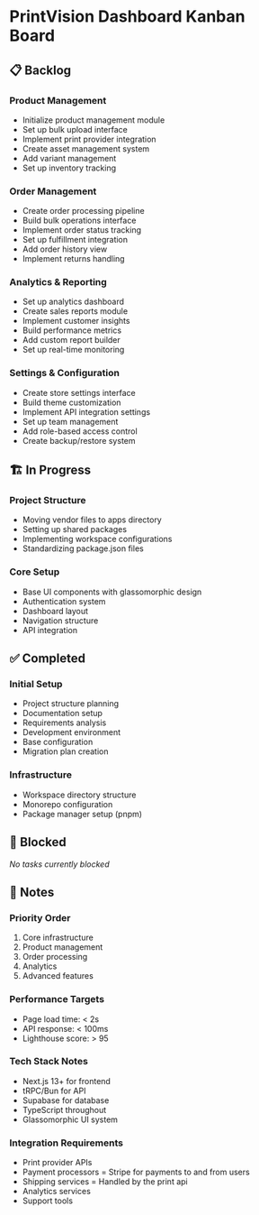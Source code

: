 # PrintVision Dashboard Kanban Board

## 📋 Backlog

### Product Management
- Initialize product management module
- Set up bulk upload interface
- Implement print provider integration
- Create asset management system
- Add variant management
- Set up inventory tracking

### Order Management
- Create order processing pipeline
- Build bulk operations interface
- Implement order status tracking
- Set up fulfillment integration
- Add order history view
- Implement returns handling

### Analytics & Reporting
- Set up analytics dashboard
- Create sales reports module
- Implement customer insights
- Build performance metrics
- Add custom report builder
- Set up real-time monitoring

### Settings & Configuration
- Create store settings interface
- Build theme customization
- Implement API integration settings
- Set up team management
- Add role-based access control
- Create backup/restore system

## 🏗️ In Progress

### Project Structure
- Moving vendor files to apps directory
- Setting up shared packages
- Implementing workspace configurations
- Standardizing package.json files

### Core Setup
- Base UI components with glassomorphic design
- Authentication system
- Dashboard layout
- Navigation structure
- API integration

## ✅ Completed

### Initial Setup
- Project structure planning
- Documentation setup
- Requirements analysis
- Development environment
- Base configuration
- Migration plan creation

### Infrastructure
- Workspace directory structure
- Monorepo configuration
- Package manager setup (pnpm)

## 🚫 Blocked

_No tasks currently blocked_

## 📝 Notes

### Priority Order
1. Core infrastructure
2. Product management
3. Order processing
4. Analytics
5. Advanced features

### Performance Targets
- Page load time: < 2s
- API response: < 100ms
- Lighthouse score: > 95

### Tech Stack Notes
- Next.js 13+ for frontend
- tRPC/Bun for API
- Supabase for database
- TypeScript throughout
- Glassomorphic UI system

### Integration Requirements
- Print provider APIs
- Payment processors = Stripe for payments to and from users
- Shipping services = Handled by the print api
- Analytics services 
- Support tools
